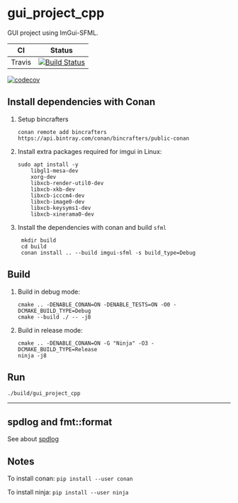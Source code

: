 # gui_project_cpp

GUI project using ImGui-SFML.

|CI|Status|
|---|---|
|Travis|[![Build Status](https://travis-ci.org/spjuanjoc/gui_project_cpp.svg?branch=master)](https://travis-ci.org/spjuanjoc/gui_project_cpp)|



[![codecov](https://codecov.io/gh/spjuanjoc/gui_project_cpp/branch/master/graph/badge.svg)](https://codecov.io/gh/spjuanjoc/gui_project_cpp)


## Install dependencies with Conan

1. Setup bincrafters

    `conan remote add bincrafters https://api.bintray.com/conan/bincrafters/public-conan`

2. Install extra packages required for imgui in Linux:

    ````
    sudo apt install -y 
        libgl1-mesa-dev
        xorg-dev
        libxcb-render-util0-dev
        libxcb-xkb-dev
        libxcb-icccm4-dev
        libxcb-image0-dev
        libxcb-keysyms1-dev
        libxcb-xinerama0-dev
    ````

3. Install the dependencies with conan and build `sfml`

   ````
    mkdir build
    cd build
    conan install .. --build imgui-sfml -s build_type=Debug
    ````

## Build

1. Build in debug mode:

    ````
    cmake .. -DENABLE_CONAN=ON -DENABLE_TESTS=ON -O0 -DCMAKE_BUILD_TYPE=Debug
    cmake --build ./ -- -j8
    ````

2. Build in release mode:

    ````
    cmake .. -DENABLE_CONAN=ON -G "Ninja" -O3 -DCMAKE_BUILD_TYPE=Release
    ninja -j8
    ````

## Run 

    ./build/gui_project_cpp

---

## spdlog and fmt::format

See about [spdlog](https://github.com/gabime/spdlog/wiki/3.-Custom-formatting)

## Notes

To install conan: `pip install --user conan`

To install ninja: `pip install --user ninja`